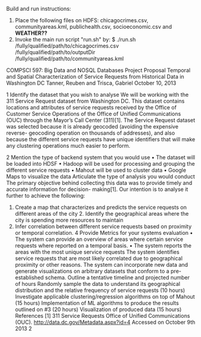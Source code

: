 Build and run instructions:
1. Place the following files on HDFS: chicagocrimes.csv, communityareas.kml, publichealth.csv, socioeconomic.csv and **WEATHER??**
2. Invoke the main run script "run.sh" by: $ ./run.sh /fully/qualified/path/to/chicagocrimes.csv /fully/qualified/path/to/outputDir /fully/qualified/path/to/communityareas.kml

COMPSCI 597: Big Data and NOSQL Databases Project Proposal
Temporal and Spatial Characterization of Service Requests from Historical Data in Washington DC
Tanner, Reuben and Trisca, Gabriel October 10, 2013

1 Identify the dataset that you wish to analyse
We will be working with the 311 Service Request dataset from Washington DC. This dataset contains locations and attributes of service requests received by the Office of Customer Service Operations of the Office of Unified Communications (OUC) through the Mayor’s Call Center (311)[1].
The Service Request dataset was selected because it is already geocoded (avoiding the expensive reverse- geocoding operation on thousands of addresses), and also because the different service requests have unique identifiers that will make any clustering operations much easier to perform.

2 Mention the type of backend system that you would use
• The dataset will be loaded into HDSF
• Hadoop will be used for processing and grouping the different service requests • Mahout will be used to cluster data
• Google Maps to visualize the data
Articulate the type of analysis you would conduct
The primary objective behind collecting this data was to provide timely and accurate information for decision- making[1]. Our intention is to analyse it further to achieve the following:
1. Create a map that characterizes and predicts the service requests on different areas of the city 2. Identify the geographical areas where the city is spending more resources to maintain
3. Infer correlation between different service requests based on proximity or temporal correlation.
4 Provide Metrics for your systems evaluation
• The system can provide an overview of areas where certain service requests where reported on a temporal basis.
• The system reports the areas with the most unique service requests
The system identifies service requests that are most likely correlated due to geographical proximity or other reasons.
The system can incorporate new data and generate visualizations on arbitrary datasets that conform to a pre-established schema.
Outline a tentative timeline and projected number of hours
Randomly sample the data to understand its geographical distribution and the relative frequency of service requests (10 hours)
Investigate applicable clustering/regression algorithms on top of Mahout (15 hours) Implementation of ML algorithms to produce the results outlined on #3 (20 hours) Visualization of produced data (15 hours)
References
[1] 311 Service Requests Office of Unified Communications (OUC). http://data.dc.gov/Metadata.aspx?id=4 Accessed on October 9th 2013
2
